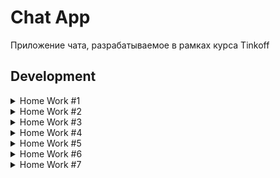 # Chat App

Приложение чата, разрабатываемое в рамках курса Tinkoff

## Development

<details> 
  <summary>Home Work #1</summary>

   Добавил логер и залогировал события жизненных циклов приложения, сцен и вью контроллера  
  ![image](https://user-images.githubusercontent.com/29929897/134303300-2df47427-7d40-4832-8adc-4a362770ae6f.png)
</details>
<details> 
  <summary>Home Work #2</summary>

   Сверстал экран профиля пользователя с помощью SnapKit, организовал роутинг в приложении без сториборда

  <img src="https://i.imgur.com/NFspJe4.gif" height="400"/>
</details>
<details> 
  <summary>Home Work #3</summary>

   Сверстал экраны переписок и чата, сделал генератор моковых данных, для заполнения таблиц

  <img src="https://i.imgur.com/ZXOr5xh.gif" height="400"/>
</details>
<details> 
  <summary>Home Work #4</summary>

Сделал экраны выбора тем в 2 вариантах, с возможностью выбора необходимого контроллера через Action Sheet.

Видео демки:

  <a href="https://youtu.be/M7g0nDZKkV0"><img src="https://i.imgur.com/gGFpo7P.png" height="350"/></a>
<a href="https://youtu.be/PyaeWkAmtQI"><img src="https://i.imgur.com/gnCcIAd.png" height="350"/></a>

</details>
<details> 
  <summary>Home Work #5</summary>

Реализовал асинхронный файловый менеджер, менеджер работы с локальными хранилищами. Настроил Profile Module так, чтобы измененные поля сохранялись в папку User Profile Data в документах. Всегда есть возможность изменить локальный менеджер на userDefaults, поменять предпочитаемый асинхронный менеджер на GCD / Operation и изменить приоритет QoS. Все изменения проходят реактивно.

Видео демка:

<a href="https://www.youtube.com/watch?v=dAo57CP2kng"><img src="https://i.imgur.com/jHviVl5.png" height="350"/></a>


</details>
<details> 
  <summary>Home Work #6</summary>

Интегрировал Firebase/Firestore и SwiftLint в проект. Отрефакторил data layer.

Видео демка:

<a href="https://www.youtube.com/watch?v=ZfIYMB60DYo"><img src="https://i.imgur.com/69OErSe.png" height="350"/></a>


</details>
<details> 
  <summary>Home Work #7</summary>

Интегрировал Core Data в проект.

<a href="https://youtu.be/8A3rpEQqiOU"><img src="https://i.imgur.com/6FJSiFp.png" height="350"/></a>

</details>
